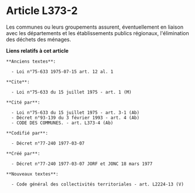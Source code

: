 # Article L373-2

Les communes ou leurs groupements assurent, éventuellement en liaison avec les départements et les établissements publics
régionaux, l'élimination des déchets des ménages.

**Liens relatifs à cet article**

	**Anciens textes**:

	  - Loi n°75-633 1975-07-15 art. 12 al. 1

	**Cite**:

	  - Loi n°75-633 du 15 juillet 1975 - art. 1 (M)

	**Cité par**:

	  - Loi n°75-633 du 15 juillet 1975 - art. 3-1 (Ab)
	  - Décret n°93-139 du 3 février 1993 - art. 4 (Ab)
	  - CODE DES COMMUNES. - art. L373-4 (Ab)

	**Codifié par**:

	  - Décret n°77-240 1977-03-07

	**Créé par**:

	  - Décret n°77-240 1977-03-07 JORF et JONC 18 mars 1977

	**Nouveaux textes**:

	  - Code général des collectivités territoriales - art. L2224-13 (V)
